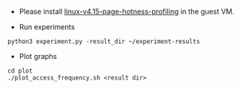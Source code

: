 * Please install [linux-v4.15-page-hotness-profiling](https://github.com/casys-kaist/linux-v4.15-page-hotness-profiling) in the guest VM.

* Run experiments
```
python3 experiment.py -result_dir ~/experiment-results
```
* Plot graphs
```
cd plot
./plot_access_frequency.sh <result dir>
```

